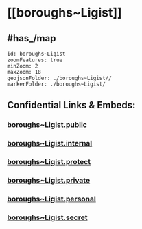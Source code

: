# [[boroughs~Ligist]] 


## #has_/map  



```leaflet
id: boroughs~Ligist
zoomFeatures: true 
minZoom: 2 
maxZoom: 18
geojsonFolder: ./boroughs~Ligist//
markerFolder: ./boroughs~Ligist/
```



## Confidential Links & Embeds: 

### [boroughs~Ligist.public](/_public/\Earth\Continent\Europe\Europe~Central\Austria\Austrias_States\Steiermark\counties~SM\Voitsberg\cities~Voitsberg\Ligistboroughs~Ligist.public.md) 

### [boroughs~Ligist.internal](/_internal/\Earth\Continent\Europe\Europe~Central\Austria\Austrias_States\Steiermark\counties~SM\Voitsberg\cities~Voitsberg\Ligistboroughs~Ligist.internal.md) 

### [boroughs~Ligist.protect](/_protect/\Earth\Continent\Europe\Europe~Central\Austria\Austrias_States\Steiermark\counties~SM\Voitsberg\cities~Voitsberg\Ligistboroughs~Ligist.protect.md) 

### [boroughs~Ligist.private](/_private/\Earth\Continent\Europe\Europe~Central\Austria\Austrias_States\Steiermark\counties~SM\Voitsberg\cities~Voitsberg\Ligistboroughs~Ligist.private.md) 

### [boroughs~Ligist.personal](/_personal/\Earth\Continent\Europe\Europe~Central\Austria\Austrias_States\Steiermark\counties~SM\Voitsberg\cities~Voitsberg\Ligistboroughs~Ligist.personal.md) 

### [boroughs~Ligist.secret](/_secret/\Earth\Continent\Europe\Europe~Central\Austria\Austrias_States\Steiermark\counties~SM\Voitsberg\cities~Voitsberg\Ligistboroughs~Ligist.secret.md)

